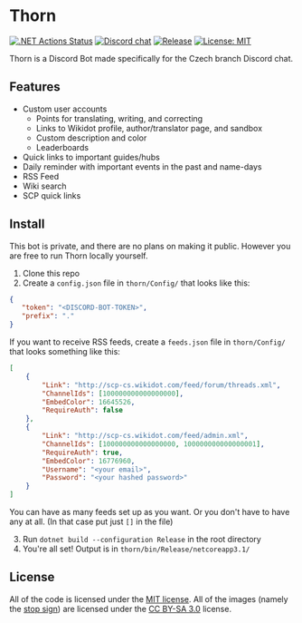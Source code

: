 # Thorn
[![.NET Actions Status](https://github.com/scp-cs/Thorn/workflows/.NET/badge.svg)](https://github.com/scp-cs/Thorn/actions) [![Discord chat](https://img.shields.io/discord/536983829437480984?logo=discord)](https://discord.gg/ZAdfEJ4) [![Release](https://img.shields.io/github/release/scp-cs/Thorn.svg)](https://github.com/scp-cs/Thorn/releases) [![License: MIT](https://img.shields.io/badge/License-MIT-yellow.svg)](https://opensource.org/licenses/MIT)

Thorn is a Discord Bot made specifically for the Czech branch Discord chat.

## Features
* Custom user accounts
	* Points for translating, writing, and correcting
	* Links to Wikidot profile, author/translator page, and sandbox
	* Custom description and color
	* Leaderboards
* Quick links to important guides/hubs
* Daily reminder with important events in the past and name-days
* RSS Feed 
* Wiki search
* SCP quick links

## Install
This bot is private, and there are no plans on making it public. However you are free to run Thorn locally yourself.

1. Clone this repo
2. Create a `config.json` file in `thorn/Config/` that looks like this:
```json
{
   "token": "<DISCORD-BOT-TOKEN>",
   "prefix": "."
}
```
If you want to receive RSS feeds, create a `feeds.json` file in `thorn/Config/` that looks something like this:
```json
[
	{
		"Link": "http://scp-cs.wikidot.com/feed/forum/threads.xml",
		"ChannelIds": [100000000000000000],
		"EmbedColor": 16645526,
		"RequireAuth": false
	},
	{
		"Link": "http://scp-cs.wikidot.com/feed/admin.xml",
		"ChannelIds": [100000000000000000, 100000000000000001],
		"RequireAuth": true,
		"EmbedColor": 16776960,
		"Username": "<your email>",
		"Password": "<your hashed password>"
	}
]
```
You can have as many feeds set up as you want. Or you don't have to have any at all. (In that case put just `[]` in the file)

3. Run `dotnet build --configuration Release` in the root directory
4. You're all set! Output is in `thorn/bin/Release/netcoreapp3.1/`

## License
All of the code is licensed under the [MIT license](https://opensource.org/licenses/MIT). All of the images (namely the [stop sign](https://github.com/scp-cs/Thorn/blob/master/thorn/Media/stop.png)) are licensed under the [CC BY-SA 3.0](https://creativecommons.org/licenses/by-sa/3.0/) license.
